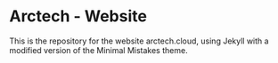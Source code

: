 # Arctech - Website

This is the repository for the website arctech.cloud, using Jekyll with a modified version of the Minimal Mistakes theme.
